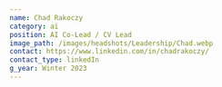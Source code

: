 ```yaml
---
name: Chad Rakoczy
category: ai
position: AI Co-Lead / CV Lead
image_path: /images/headshots/Leadership/Chad.webp
contact: https://www.linkedin.com/in/chadrakoczy/
contact_type: linkedIn
g_year: Winter 2023
---
```

